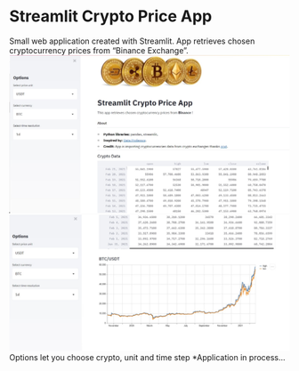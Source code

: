 # Streamlit Crypto Price App 
Small web application created with Streamlit. App retrieves chosen cryptocurrency prices from “Binance Exchange”. 
![website_1](graph/website_1.jpg)
![website_2](graph/website_2.jpg)
Options let you choose crypto, unit and time step
*Application in process... 
